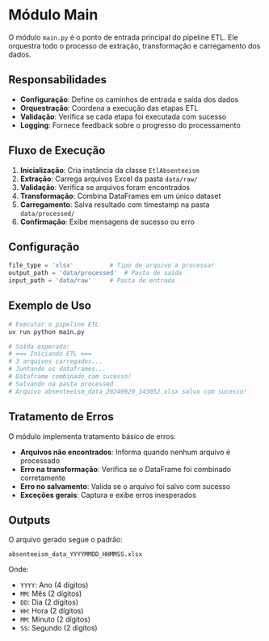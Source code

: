 # Módulo Main

O módulo `main.py` é o ponto de entrada principal do pipeline ETL. Ele orquestra todo o processo de extração, transformação e carregamento dos dados.

## Responsabilidades

- **Configuração**: Define os caminhos de entrada e saída dos dados
- **Orquestração**: Coordena a execução das etapas ETL
- **Validação**: Verifica se cada etapa foi executada com sucesso
- **Logging**: Fornece feedback sobre o progresso do processamento

## Fluxo de Execução

1. **Inicialização**: Cria instância da classe `EtlAbsenteeism`
2. **Extração**: Carrega arquivos Excel da pasta `data/raw/`
3. **Validação**: Verifica se arquivos foram encontrados
4. **Transformação**: Combina DataFrames em um único dataset
5. **Carregamento**: Salva resultado com timestamp na pasta `data/processed/`
6. **Confirmação**: Exibe mensagens de sucesso ou erro

## Configuração

```python
file_type = 'xlsx'          # Tipo de arquivo a processar
output_path = 'data/processed'  # Pasta de saída
input_path = 'data/raw'     # Pasta de entrada
```

## Exemplo de Uso

```bash
# Executar o pipeline ETL
uv run python main.py

# Saída esperada:
# === Iniciando ETL ===
# 3 arquivos carregados...
# Juntando os dataframes...
# Dataframe combinado com sucesso!
# Salvando na pasta processed
# Arquivo absenteeism_data_20240920_143052.xlsx salvo com sucesso!
```

## Tratamento de Erros

O módulo implementa tratamento básico de erros:

- **Arquivos não encontrados**: Informa quando nenhum arquivo é processado
- **Erro na transformação**: Verifica se o DataFrame foi combinado corretamente
- **Erro no salvamento**: Valida se o arquivo foi salvo com sucesso
- **Exceções gerais**: Captura e exibe erros inesperados

## Outputs

O arquivo gerado segue o padrão:
```
absenteeism_data_YYYYMMDD_HHMMSS.xlsx
```

Onde:
- `YYYY`: Ano (4 dígitos)
- `MM`: Mês (2 dígitos)
- `DD`: Dia (2 dígitos)
- `HH`: Hora (2 dígitos)
- `MM`: Minuto (2 dígitos)
- `SS`: Segundo (2 dígitos)
